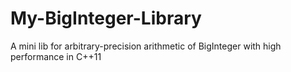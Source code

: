 # My-BigInteger-Library
A mini lib for arbitrary-precision arithmetic of BigInteger with high performance in C++11
